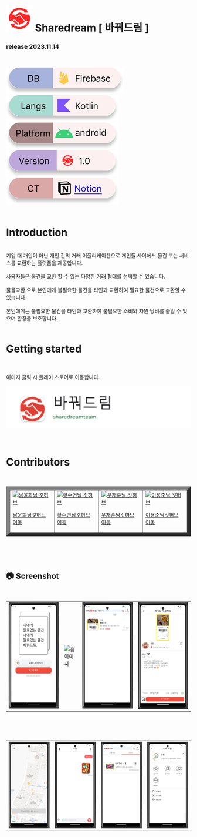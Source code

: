 # ![](https://raw.githubusercontent.com/nbclastprojec/ShareDream/654bf737eb474d52e7d0fc4d08302b7399a28834/ReadmeImg/appIcon.svg) Sharedream [ 바꿔드림 ]
### release 2023.11.14
<br>

![](https://raw.githubusercontent.com/nbclastprojec/ShareDream/c59e74e759f2e734f3d899948d3a5bb940e55f3f/ReadmeImg/DB.svg)![](https://raw.githubusercontent.com/nbclastprojec/ShareDream/c59e74e759f2e734f3d899948d3a5bb940e55f3f/ReadmeImg/Langs.svg)![](https://raw.githubusercontent.com/nbclastprojec/ShareDream/c59e74e759f2e734f3d899948d3a5bb940e55f3f/ReadmeImg/platform.svg)![](https://raw.githubusercontent.com/nbclastprojec/ShareDream/ec6dd2851b6dd9f4e3adec1e2bf967d6b773db5d/ReadmeImg/version3.svg)<!-- 링크 추가하기 -->
[![](https://raw.githubusercontent.com/nbclastprojec/ShareDream/c59e74e759f2e734f3d899948d3a5bb940e55f3f/ReadmeImg/Notion.svg)](https://www.notion.so/acaa5240dafa4b16bdf53d40deac8061)
<br><br>

# Introduction
<br>
기업 대 개인이 아닌 개인 간의 거래 어플리케이션으로 개인들 사이에서 물건 또는 서비스를 교환하는 플랫폼을 제공합니다.
<br><br>
사용자들은 물건을 교환 할 수 있는 다양한 거래 형태를 선택할 수 있습니다.
<br><br>
물물교환 으로 본인에게 불필요한 물건을 타인과 교환하여 필요한 물건으로 교환할 수 있습니다.
<br><br>
본인에게는 불필요한 물건을 타인과 교환하여 불필요한 소비와 자원 낭비를 줄일 수 있으며 환경을 보호합니다.
<br><br>

# Getting started
<br>

이미지 클릭 시 플레이 스토어로 이동합니다.
<br>

[![](https://raw.githubusercontent.com/nbclastprojec/ShareDream/43cff170db79d09d3c9f63aff727592b531cc937/ReadmeImg/playstoreAppLink2.svg)](https://play.google.com/store/apps/details?id=com.dreamteam.sharedream)
<br><br><br>

# Contributors
<br>

<table border="10">
  <tr>
    <td>
  <a href="https://github.com/yoonhee-nam">
      <img src = "https://avatars.githubusercontent.com/u/126261375?v=4" alt="남윤희님 깃허브" title="깃허브로 이동" width="150" height="150">
    <p>남윤희님<a href="https://github.com/yoonhee-nam">깃허브 이동</a></p>
  </a>
      </td>
    <td>
    <a href="https://github.com/suuen">
      <img src = "https://avatars.githubusercontent.com/u/75050483?v=4(https://github.com/suuen" alt="황수연님 깃허브" title="깃허브로 이동" width="150" height="150" >
    <p>황수연님<a href="https://github.com/suuen">깃허브 이동</a></p>
  </a>
      </td>
        <td>
    <a href="https://github.com/1231234qr312">
      <img src = "https://avatars.githubusercontent.com/u/137616115?v=4(https://github.com/1231234qr312" alt="우재훈님 깃허브" title="깃허브로 이동" width="100%" height="150" >
    <p>우재훈님<a href="https://github.com/1231234qr312">깃허브 이동</a></p>
  </a>
      </td>
            <td>
    <a href="https://github.com/dydrkfl078">
      <img src = "https://avatars.githubusercontent.com/u/134401368?v=4(https://github.com/dydrkfl078" alt="이용준님 깃허브" title="깃허브로 이동" width="150" height="150" >
    <p>이용준님<a href="https://github.com/dydrkfl078">깃허브 이동</a></p>
  </a>
      </td>
    </tr>
</table>
<br>
<br>
<br>

## 📷 Screenshot
<br>
<table style="border-spacing: 20px;">
  <tr>
    <td>
      <img src=https://raw.githubusercontent.com/nbclastprojec/ShareDream/18989713ffe0da0b653fd774a0f09517fee5af89/ReadmeImg/ScreenshotImg/%EB%A1%9C%EA%B7%B8%EC%9D%B8%201.svg alt="로그인 이미지">
    </td>
    <td>
         <img src=https://raw.githubusercontent.com/nbclastprojec/ShareDream/18989713ffe0da0b653fd774a0f09517fee5af89/ReadmeImg/ScreenshotImg/%ED%99%88%201.svg alt="홈 이미지">
    </td>
    <td>
         <img src=https://raw.githubusercontent.com/nbclastprojec/ShareDream/18989713ffe0da0b653fd774a0f09517fee5af89/ReadmeImg/ScreenshotImg/%EA%B2%8C%EC%8B%9C%EA%B8%80%EA%B2%80%EC%83%89%201.svg alt="검색 이미지">
    </td>
    <td>
      <img src = https://raw.githubusercontent.com/nbclastprojec/ShareDream/18989713ffe0da0b653fd774a0f09517fee5af89/ReadmeImg/ScreenshotImg/%EB%94%94%ED%85%8C%EC%9D%BC%201.svg alt="디테일 이미지">
    </td>
  </tr>
</table>
<br><br><br>

<table style="border-spacing: 20px;">
  <tr>
    <td>
      <img src=https://raw.githubusercontent.com/nbclastprojec/ShareDream/18989713ffe0da0b653fd774a0f09517fee5af89/ReadmeImg/ScreenshotImg/%EA%B1%B0%EB%9E%98%EC%9E%A5%EC%86%8C%201.svg alt="거래장소 이미지">
    </td>
    <td>
         <img src=https://raw.githubusercontent.com/nbclastprojec/ShareDream/18989713ffe0da0b653fd774a0f09517fee5af89/ReadmeImg/ScreenshotImg/%EC%B1%84%ED%8C%85%201.svg alt="채팅 이미지">
    </td>
    <td>
         <img src=https://raw.githubusercontent.com/nbclastprojec/ShareDream/18989713ffe0da0b653fd774a0f09517fee5af89/ReadmeImg/ScreenshotImg/%EB%82%B4%EC%86%8C%EC%8B%9D%201.svg alt="내소식 이미">
    </td>
    <td>
      <img src = https://raw.githubusercontent.com/nbclastprojec/ShareDream/18989713ffe0da0b653fd774a0f09517fee5af89/ReadmeImg/ScreenshotImg/%EB%A7%88%EC%9D%B4%ED%8E%98%EC%9D%B4%EC%A7%80%201.svg alt="마이페이지 이미지">
    </td>
  </tr>
</table>
